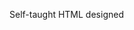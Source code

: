 Self-taught HTML designed
              
 
 
 
      
 
 
                                                                                                                                                                                                                  